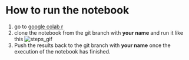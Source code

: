 # How to run the notebook

1. go to [google colab r](https://colab.to/r)
2. clone the notebook from the git branch with __your name__ and run it like this ![steps_gif](gif/IMG_8680.GIF)
3. Push the results back to the git branch with __your name__ once the execution of the notebook has finished.